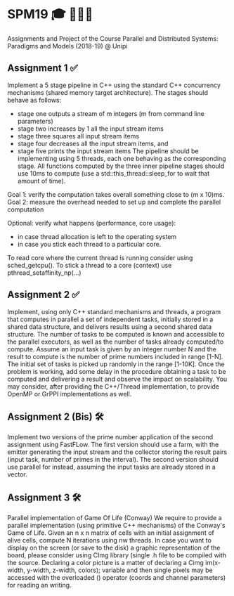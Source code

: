 # SPM19 🎓 👨🏻‍💻
Assignments and Project of the Course Parallel and Distributed Systems: Paradigms and Models (2018-19) @ Unipi

## Assignment 1 ✅

Implement a 5 stage pipeline in C++ using the standard C++ concurrency mechanisms (shared memory target architecture). The stages should behave as follows: 
- stage one outputs a stream of m integers (m from command line parameters)
- stage two increases by 1 all the input stream items
- stage three squares all input stream items
- stage four decreases all the input stream items, and
- stage five prints the input stream items
The pipeline should be implementing using 5 threads, each one behaving as the corresponding stage. All functions computed by the three inner pipeline stages should use 10ms to compute (use a std::this_thread::sleep_for to wait that amount of time).

Goal 1: verify the computation takes overall something close to (m x 10)ms.
Goal 2: measure the overhead needed to set up and complete the parallel computation

Optional: verify what happens (performance, core usage): 
- in case thread allocation is left to the operating system
- in case you stick each thread to a particular core.

To read core where the current thread is running consider using sched_getcpu(). 
To stick a thread to a core (context) use pthread_setaffinity_np(...)

## Assignment 2 ✅

Implement, using only C++ standard mechanisms and threads, a program that computes in parallel a set of independent tasks, initially stored in a shared data structure, and delivers results using a second shared data structure. The number of tasks to be computed is known and accessible to the parallel executors, as well as the number of tasks already computed/to compute. 
Assume an input task is given by an integer number N and the result to compute is the number of prime numbers included in range [1-N]. The initial set of tasks is picked up randomly in the range [1-10K].
Once the problem is working, add some delay in the procedure obtaining a task to be computed and delivering a result and observe the impact on scalability.
You may consider, after providing the C++/Thread implementation, to provide OpenMP or GrPPI implementations as well.

## Assignment 2 (Bis) 🛠

Implement two versions of the prime number application of the second assignment using FastFLow. The first version should use a farm, with the emitter generating the input stream and the collector storing the result pairs (input task, number of primes in the interval). The second version should use parallel for instead, assuming the input tasks are already stored in a vector.

## Assignment 3 🛠

Parallel implementation of Game Of Life (Conway)
We require to provide a parallel implementation (using primitive C++ mechanisms) of the Conway's Game of Life. Given an n x n matrix of cells with an initial assignment of alive cells, compute N iterations using nw threads. In case you want to display on the screen (or save to the disk) a graphic representation of the board, please consider using CImg library (single .h file to be compiled with the source. Declaring a color picture is a matter of declaring a Cimg im(x-width, y-width, z-width, colors); variable and then single pixels may be accessed with the overloaded () operator (coords and channel parameters) for reading an writing.

